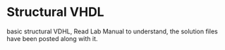 # Structural VHDL #
basic structural VDHL, Read Lab Manual to understand, the solution files have been posted along with it.
